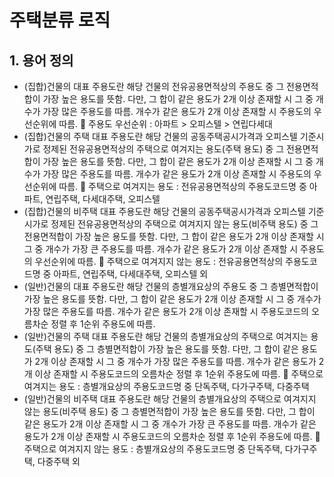 # 주택분류 로직
## 1. 용어 정의
-	(집합)건물의 대표 주용도란 해당 건물의 전유공용면적상의 주용도 중 그 전용면적합이 가장 높은 용도를 뜻함. 다만, 그 합이 같은 용도가 2개 이상 존재할 시 그 중 개수가 가장 많은 주용도를 따름. 개수가 같은 용도가 2개 이상 존재할 시 주용도의 우선순위에 따름.
	주용도 우선순위 : 아파트 > 오피스텔 > 연립다세대
-	(집합)건물의 주택 대표 주용도란 해당 건물의 공동주택공시가격과 오피스텔 기준시가로 정제된 전유공용면적상의 주택으로 여겨지는 용도(주택 용도) 중 그 전용면적합이 가장 높은 용도를 뜻함. 다만, 그 합이 같은 용도가 2개 이상 존재할 시 그 중 개수가 가장 많은 주용도를 따름. 개수가 같은 용도가 2개 이상 존재할 시 주용도의 우선순위에 따름.
	주택으로 여겨지는 용도 : 전유공용면적상의 주용도코드명 중 아파트, 연립주택, 다세대주택, 오피스텔
-	(집합)건물의 비주택 대표 주용도란 해당 건물의 공동주택공시가격과 오피스텔 기준시가로 정제된 전유공용면적상의 주택으로 여겨지지 않는 용도(비주택 용도) 중 그 전용면적합이 가장 높은 용도를 뜻함. 다만, 그 합이 같은 용도가 2개 이상 존재할 시 그 중 개수가 가장 큰 주용도를 따름. 개수가 같은 용도가 2개 이상 존재할 시 주용도의 우선순위에 따름.
	주택으로 여겨지지 않는 용도 : 전유공용면적상의 주용도코드명 중 아파트, 연립주택, 다세대주택, 오피스텔 외
-	(일반)건물의 대표 주용도란 해당 건물의 층별개요상의 주용도 중 그 층별면적합이 가장 높은 용도를 뜻함. 다만, 그 합이 같은 용도가 2개 이상 존재할 시 그 중 개수가 가장 많은 주용도를 따름. 개수가 같은 용도가 2개 이상 존재할 시 주용도코드의 오름차순 정렬 후 1순위 주용도에 따름.
-	(일반)건물의 주택 대표 주용도란 해당 건물의 층별개요상의 주택으로 여겨지는 용도(주택 용도) 중 그 층별면적합이 가장 높은 용도를 뜻함. 다만, 그 합이 같은 용도가 2개 이상 존재할 시 그 중 개수가 가장 많은 주용도를 따름. 개수가 같은 용도가 2개 이상 존재할 시 주용도코드의 오름차순 정렬 후 1순위 주용도에 따름.
	주택으로 여겨지는 용도 : 층별개요상의 주용도코드명 중 단독주택, 다가구주택, 다중주택
-	(일반)건물의 비주택 대표 주용도란 해당 건물의 층별개요상의 주택으로 여겨지지 않는 용도(비주택 용도) 중 그 층별면적합이 가장 높은 용도를 뜻함. 다만, 그 합이 같은 용도가 2개 이상 존재할 시 그 중 개수가 가장 큰 주용도를 따름. 개수가 같은 용도가 2개 이상 존재할 시 주용도코드의 오름차순 정렬 후 1순위 주용도에 따름.
	주택으로 여겨지지 않는 용도 : 층별개요상의 주용도코드명 중 단독주택, 다가구주택, 다중주택 외
